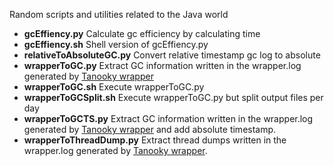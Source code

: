 Random scripts and utilities related to the Java world

- **gcEffiency.py** Calculate gc efficiency by calculating time 
- **gcEffiency.sh** Shell version of gcEffiency.py
- **relativeToAbsoluteGC.py** Convert relative timestamp gc log to absolute
- **wrapperToGC.py** Extract GC information written in the wrapper.log generated by [Tanooky wrapper](http://wrapper.tanukisoftware.com/)
- **wrapperToGC.sh** Execute wrapperToGC.py
- **wrapperToGCSplit.sh** Execute wrapperToGC.py but split output files per day
- **wrapperToGCTS.py** Extract GC information written in the wrapper.log generated by [Tanooky wrapper](http://wrapper.tanukisoftware.com/) and add absolute timestamp.
- **wrapperToThreadDump.py** Extract thread dumps written in the wrapper.log generated by [Tanooky wrapper](http://wrapper.tanukisoftware.com/).
